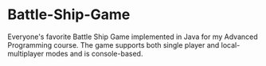 # Battle-Ship-Game
Everyone's favorite Battle Ship Game implemented in Java for my Advanced Programming course. The game supports both single player and local-multiplayer modes and is console-based.
